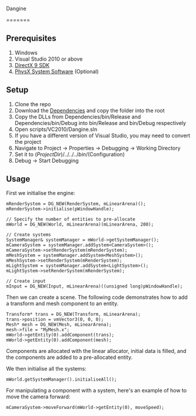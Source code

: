 Dangine

=======


Prerequisites
-------

1. Windows
2. Visual Studio 2010 or above
3. [DirectX 9 SDK](http://www.microsoft.com/en-gb/download/details.aspx?id=6812)
4. [PhysX System Software](http://www.nvidia.com/object/physx-9.13.0725-driver.html) (Optional)

Setup
-------

1. Clone the repo
2. Download the [Dependencies](https://dl.dropboxusercontent.com/u/31008648/Dependencies.zip) and copy the folder into the root
3. Copy the DLLs from Dependencies/bin/Release and Dependencies/bin/Debug into bin/Release and bin/Debug respectively
4. Open scripts/VC2010/Dangine.sln
5. If you have a different version of Visual Studio, you may need to convert the project
6. Navigate to Project -> Properties -> Debugging -> Working Directory
7. Set it to $(ProjectDir)/../../../bin/$(Configuration)
8. Debug -> Start Debugging

Usage
-------

First we initialise the engine:

```
mRenderSystem = DG_NEW(RenderSystem, mLinearArena)();
mRenderSystem->initialise(pWindowHandle);

// Specify the number of entities to pre-allocate
mWorld = DG_NEW(World, mLinearArena)(mLinearArena, 200);

// Create systems
SystemManager& systemManager = mWorld->getSystemManager();
mCameraSystem = systemManager.addSystem<CameraSystem>();
mCameraSystem->setRenderSystem(mRenderSystem);
mMeshSystem = systemManager.addSystem<MeshSystem>();
mMeshSystem->setRenderSystem(mRenderSystem);
mLightSystem = systemManager.addSystem<LightSystem>();
mLightSystem->setRenderSystem(mRenderSystem);

// Create input
mInput = DG_NEW(Input, mLinearArena)((unsigned long)pWindowHandle);
```

Then we can create a scene. The following code demonstrates how to add a transform and
mesh component to an entity.

```
Transform* trans = DG_NEW(Transform, mLinearArena);
trans->position = vmVector3(0, 0, 0);
Mesh* mesh = DG_NEW(Mesh, mLinearArena);
mesh->file = "MyMesh.x";
mWorld->getEntity(0).addComponent(trans);
mWorld->getEntity(0).addComponent(mesh);
```

Components are allocated with the linear allocator, initial data is filled, and the
components are added to a pre-allocated entity.

We then initialise all the systems:

```
mWorld.getSystemManager().initialiseAll();
```

For manipulating a component with a system, here's an example of how to move the
camera forward:

```
mCameraSystem->moveForward(mWorld->getEntity(0), moveSpeed);
```